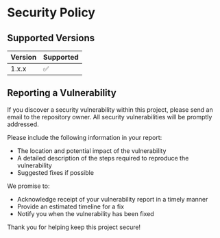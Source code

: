 # Security Policy

## Supported Versions

| Version | Supported          |
| ------- | ------------------ |
| 1.x.x   | :white_check_mark: |

## Reporting a Vulnerability

If you discover a security vulnerability within this project, please send an email to the repository owner. All security vulnerabilities will be promptly addressed.

Please include the following information in your report:

- The location and potential impact of the vulnerability
- A detailed description of the steps required to reproduce the vulnerability
- Suggested fixes if possible

We promise to:

- Acknowledge receipt of your vulnerability report in a timely manner
- Provide an estimated timeline for a fix
- Notify you when the vulnerability has been fixed

Thank you for helping keep this project secure!
